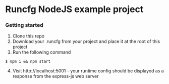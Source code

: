 # Runcfg NodeJS example project

### Getting started

1. Clone this repo
2. Download your .runcfg from your project and place it at the root of this project
3. Run the following command

```shell
$ npm i && npm start
```
4. Visit http://localhost:5001 - your runtime config should be displayed as a response from the express-js web server